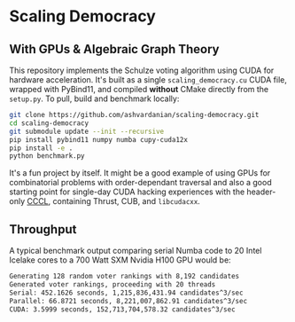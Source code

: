 # Scaling Democracy

## With GPUs & Algebraic Graph Theory

This repository implements the Schulze voting algorithm using CUDA for hardware acceleration.
It's built as a single `scaling_democracy.cu` CUDA file, wrapped with PyBind11, and compiled __without__ CMake directly from the `setup.py`.
To pull, build and benchmark locally:

```sh
git clone https://github.com/ashvardanian/scaling-democracy.git
cd scaling-democracy
git submodule update --init --recursive
pip install pybind11 numpy numba cupy-cuda12x
pip install -e .
python benchmark.py
```

It's a fun project by itself. It might be a good example of using GPUs for combinatorial problems with order-dependant traversal and also a good starting point for single-day CUDA hacking experiences with the header-only [CCCL](https://github.com/NVIDIA/cccl), containing Thrust, CUB, and `libcudacxx`.

## Throughput

A typical benchmark output comparing serial Numba code to 20 Intel Icelake cores to a 700 Watt SXM Nvidia H100 GPU would be:

```sh
Generating 128 random voter rankings with 8,192 candidates
Generated voter rankings, proceeding with 20 threads
Serial: 452.1626 seconds, 1,215,836,431.94 candidates^3/sec
Parallel: 66.8721 seconds, 8,221,007,862.91 candidates^3/sec
CUDA: 3.5999 seconds, 152,713,704,578.32 candidates^3/sec
```
